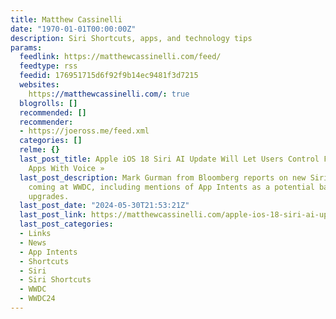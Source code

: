 ```yaml
---
title: Matthew Cassinelli
date: "1970-01-01T00:00:00Z"
description: Siri Shortcuts, apps, and technology tips
params:
  feedlink: https://matthewcassinelli.com/feed/
  feedtype: rss
  feedid: 176951715d6f92f9b14ec9481f3d7215
  websites:
    https://matthewcassinelli.com/: true
  blogrolls: []
  recommended: []
  recommender:
  - https://joeross.me/feed.xml
  categories: []
  relme: {}
  last_post_title: Apple iOS 18 Siri AI Update Will Let Users Control Features in
    Apps With Voice »
  last_post_description: Mark Gurman from Bloomberg reports on new Siri-focused features
    coming at WWDC, including mentions of App Intents as a potential basis for these
    upgrades.
  last_post_date: "2024-05-30T21:53:21Z"
  last_post_link: https://matthewcassinelli.com/apple-ios-18-siri-ai-update-will-let-users-control-features-in-apps-with-voice/
  last_post_categories:
  - Links
  - News
  - App Intents
  - Shortcuts
  - Siri
  - Siri Shortcuts
  - WWDC
  - WWDC24
---
```


